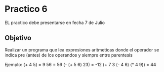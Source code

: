 # Practico 6
EL practico debe presentarse en fecha 7 de Julio

## Objetivo

Realizar un programa que lea expresiones aritmeticas 
donde el operador se indica pre (antes) de los operandos
y siempre entre parentesis

Ejemplo:
(+ 4 5) = 9
56 = 56
(- (+ 5 6) 23) = -12
(+ 7 3 (- 4 6) (* 4 9)) = 44
